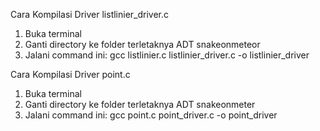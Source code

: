 Cara Kompilasi Driver listlinier_driver.c
1. Buka terminal
2. Ganti directory ke folder terletaknya ADT snakeonmeteor
3. Jalani command ini: gcc listlinier.c listlinier_driver.c -o listlinier_driver

Cara Kompilasi Driver point.c
1. Buka terminal
2. Ganti directory ke folder terletaknya ADT snakeonmeter
3. Jalani command ini: gcc point.c point_driver.c -o point_driver
